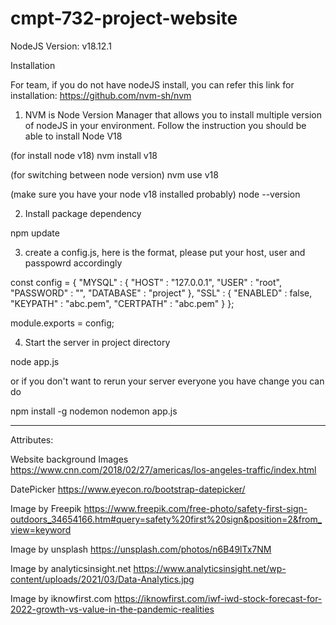 # cmpt-732-project-website

NodeJS Version: v18.12.1


Installation

For team, if you do not have nodeJS install, you can refer this link for installation:
https://github.com/nvm-sh/nvm

1. NVM is Node Version Manager that allows you to install multiple version of nodeJS in your environment. Follow the instruction you should be able to install Node V18

(for install node v18)
nvm install v18

(for switching between node version)
nvm use v18

(make sure you have your node v18 installed probably)
node --version

2. Install package dependency

npm update

3. create a config.js, here is the format, please put your host, user and passpowrd accordingly

const config = {
    "MYSQL" : {
        "HOST" : "127.0.0.1",
        "USER" : "root",
        "PASSWORD" : "",
        "DATABASE" : "project"
    },
    "SSL" : {
        "ENABLED" : false,
        "KEYPATH" : "abc.pem",
        "CERTPATH" : "abc.pem"
  }
};

module.exports = config;

4. Start the server in project directory

node app.js

or if you don't want to rerun your server everyone you have change you can do

npm install -g nodemon
nodemon app.js

------

Attributes:

Website background Images
https://www.cnn.com/2018/02/27/americas/los-angeles-traffic/index.html

DatePicker
https://www.eyecon.ro/bootstrap-datepicker/

Image by Freepik
https://www.freepik.com/free-photo/safety-first-sign-outdoors_34654166.htm#query=safety%20first%20sign&position=2&from_view=keyword

Image by unsplash
https://unsplash.com/photos/n6B49lTx7NM

Image by analyticsinsight.net
https://www.analyticsinsight.net/wp-content/uploads/2021/03/Data-Analytics.jpg

Image by iknowfirst.com
https://iknowfirst.com/iwf-iwd-stock-forecast-for-2022-growth-vs-value-in-the-pandemic-realities